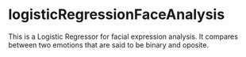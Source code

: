 # logisticRegressionFaceAnalysis
This is a Logistic Regressor for facial expression analysis. It compares between two emotions that are said to be binary and oposite.
